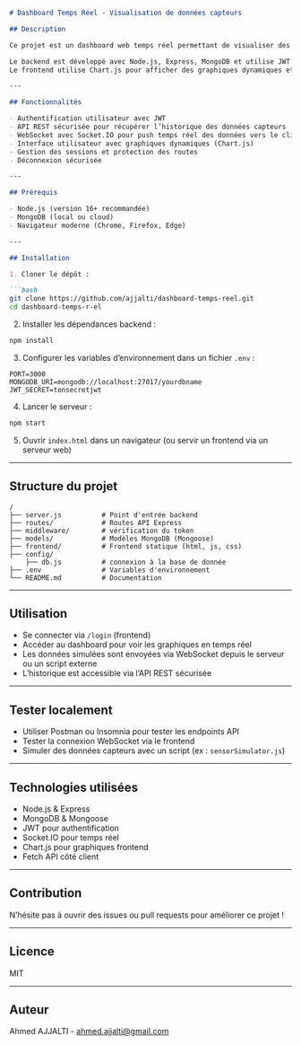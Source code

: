 ````markdown
# Dashboard Temps Réel - Visualisation de données capteurs

## Description

Ce projet est un dashboard web temps réel permettant de visualiser des données de capteurs (exemple : température, humidité, etc.) grâce à une API REST et un WebSocket avec Socket.IO. 

Le backend est développé avec Node.js, Express, MongoDB et utilise JWT pour l’authentification.  
Le frontend utilise Chart.js pour afficher des graphiques dynamiques et Socket.IO pour recevoir les données en temps réel.

---

## Fonctionnalités

- Authentification utilisateur avec JWT
- API REST sécurisée pour récupérer l’historique des données capteurs
- WebSocket avec Socket.IO pour push temps réel des données vers le client
- Interface utilisateur avec graphiques dynamiques (Chart.js)
- Gestion des sessions et protection des routes
- Déconnexion sécurisée

---

## Prérequis

- Node.js (version 16+ recommandée)
- MongoDB (local ou cloud)
- Navigateur moderne (Chrome, Firefox, Edge)

---

## Installation

1. Cloner le dépôt :

```bash
git clone https://github.com/ajjalti/dashboard-temps-reel.git
cd dashboard-temps-r-el
````

2. Installer les dépendances backend :

```bash
npm install
```

3. Configurer les variables d’environnement dans un fichier `.env` :

```
PORT=3000
MONGODB_URI=mongodb://localhost:27017/yourdbname
JWT_SECRET=tonsecretjwt
```

4. Lancer le serveur :

```bash
npm start
```

5. Ouvrir `index.html` dans un navigateur (ou servir un frontend via un serveur web)

---

## Structure du projet

```
/
├── server.js          # Point d'entrée backend
├── routes/            # Routes API Express
├── middleware/        # vérification du token
├── models/            # Modèles MongoDB (Mongoose)
├── frontend/          # Frontend statique (html, js, css)
├── config/
    ├── db.js          # connexion à la base de donnée 
├── .env               # Variables d'environnement
└── README.md          # Documentation
```

---

## Utilisation

* Se connecter via `/login` (frontend)
* Accéder au dashboard pour voir les graphiques en temps réel
* Les données simulées sont envoyées via WebSocket depuis le serveur ou un script externe
* L’historique est accessible via l’API REST sécurisée

---

## Tester localement

* Utiliser Postman ou Insomnia pour tester les endpoints API
* Tester la connexion WebSocket via le frontend
* Simuler des données capteurs avec un script (ex : `sensorSimulator.js`)

---

## Technologies utilisées

* Node.js & Express
* MongoDB & Mongoose
* JWT pour authentification
* Socket.IO pour temps réel
* Chart.js pour graphiques frontend
* Fetch API côté client

---

## Contribution

N’hésite pas à ouvrir des issues ou pull requests pour améliorer ce projet !

---

## Licence

MIT

---

## Auteur

Ahmed AJJALTI - [ahmed.ajjalti@gmail.com](mailto:ahmed.ajjalti@gmail.com)

```
